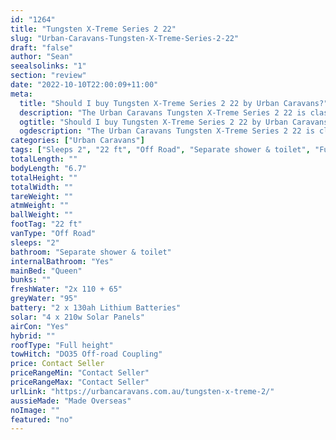 ```yaml
---
id: "1264"
title: "Tungsten X-Treme Series 2 22"
slug: "Urban-Caravans-Tungsten-X-Treme-Series-2-22"
draft: "false"
author: "Sean"
seealsolinks: "1"
section: "review"
date: "2022-10-10T22:00:09+11:00"
meta:
  title: "Should I buy Tungsten X-Treme Series 2 22 by Urban Caravans?"
  description: "The Urban Caravans Tungsten X-Treme Series 2 22 is classed as Off Road, and sleeps 2 people. It is Made Overseas and comes in at 22 ft. It generally has Separate shower & toilet."
  ogtitle: "Should I buy Tungsten X-Treme Series 2 22 by Urban Caravans?"
  ogdescription: "The Urban Caravans Tungsten X-Treme Series 2 22 is classed as Off Road, and sleeps 2 people. It is Made Overseas and comes in at 22 ft. It generally has Separate shower & toilet."
categories: ["Urban Caravans"]
tags: ["Sleeps 2", "22 ft", "Off Road", "Separate shower & toilet", "Full height", "Price Unknown", "Made Overseas"]
totalLength: ""
bodyLength: "6.7"
totalHeight: ""
totalWidth: ""
tareWeight: ""
atmWeight: ""
ballWeight: ""
footTag: "22 ft"
vanType: "Off Road"
sleeps: "2"
bathroom: "Separate shower & toilet"
internalBathroom: "Yes"
mainBed: "Queen"
bunks: ""
freshWater: "2x 110 + 65"
greyWater: "95"
battery: "2 x 130ah Lithium Batteries"
solar: "4 x 210w Solar Panels"
airCon: "Yes"
hybrid: ""
roofType: "Full height"
towHitch: "DO35 Off-road Coupling"
price: Contact Seller
priceRangeMin: "Contact Seller"
priceRangeMax: "Contact Seller"
urlLink: "https://urbancaravans.com.au/tungsten-x-treme-2/"
aussieMade: "Made Overseas"
noImage: ""
featured: "no"
---
```

